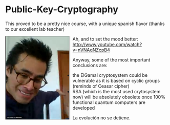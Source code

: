 # Public-Key-Cryptography

This proved to be a pretty nice course, 
with a unique spanish flavor (thanks to our excellent lab teacher)

<img src="https://github.com/StefanCsPurge/Public-Key-Cryptography/blob/main/Lab4_ElGamal_Cryptosystem/our_meme_boi.png"
     alt="si senor"
     style="width:200px;height:260px; float: left; margin-right: 10px;" />
     
Ah, and to set the mood better: http://www.youtube.com/watch?v=nVNAqNZcpB4


Anyway, some of the most important conclusions are:
- the ElGamal cryptosystem could be vulnerable as it is based on cyclic groups (reminds of Ceasar cipher)
- RSA (which is the most used crytosystem now) will be absolutely obsolete once 100% functional quantum computers are developed

La evolución no se detiene.

